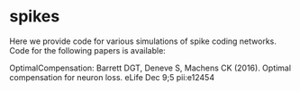 # spikes

Here we provide code for various simulations of spike coding networks.
Code for the following papers is available:

OptimalCompensation:
Barrett DGT, Deneve S, Machens CK (2016). Optimal compensation for neuron
loss. eLife Dec 9;5 pii:e12454


